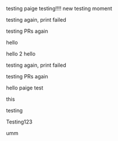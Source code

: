 testing
paige testing!!!!
new testing moment

testing again, print failed

testing PRs again


hello

hello 2
hello

testing again, print failed

testing PRs again


hello
paige test
 

this 

testing

Testing123

umm

